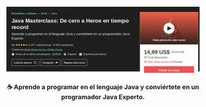 <p align="center">
  <img src="assets/portada-curso.png" alt="portada udemy">
</p>

<h3 align="center">☕ Aprende a programar en el lenguaje Java y conviértete en un programador Java Experto.</h3>

